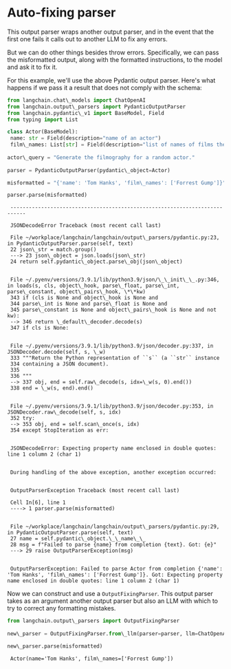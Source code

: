 # Auto-fixing parser

This output parser wraps another output parser, and in the event that the first one fails it calls out to another LLM to fix any errors.

But we can do other things besides throw errors. Specifically, we can pass the misformatted output, along with the formatted instructions, to the model and ask it to fix it.

For this example, we'll use the above Pydantic output parser. Here's what happens if we pass it a result that does not comply with the schema:

```python
from langchain.chat\_models import ChatOpenAI  
from langchain.output\_parsers import PydanticOutputParser  
from langchain.pydantic\_v1 import BaseModel, Field  
from typing import List  

```

```python
class Actor(BaseModel):  
 name: str = Field(description="name of an actor")  
 film\_names: List[str] = Field(description="list of names of films they starred in")  
  
actor\_query = "Generate the filmography for a random actor."  
  
parser = PydanticOutputParser(pydantic\_object=Actor)  

```

```python
misformatted = "{'name': 'Tom Hanks', 'film\_names': ['Forrest Gump']}"  

```

```python
parser.parse(misformatted)  

```

```text
 ---------------------------------------------------------------------------  
  
 JSONDecodeError Traceback (most recent call last)  
  
 File ~/workplace/langchain/langchain/output\_parsers/pydantic.py:23, in PydanticOutputParser.parse(self, text)  
 22 json\_str = match.group()  
 ---> 23 json\_object = json.loads(json\_str)  
 24 return self.pydantic\_object.parse\_obj(json\_object)  
  
  
 File ~/.pyenv/versions/3.9.1/lib/python3.9/json/\_\_init\_\_.py:346, in loads(s, cls, object\_hook, parse\_float, parse\_int, parse\_constant, object\_pairs\_hook, \*\*kw)  
 343 if (cls is None and object\_hook is None and  
 344 parse\_int is None and parse\_float is None and  
 345 parse\_constant is None and object\_pairs\_hook is None and not kw):  
 --> 346 return \_default\_decoder.decode(s)  
 347 if cls is None:  
  
  
 File ~/.pyenv/versions/3.9.1/lib/python3.9/json/decoder.py:337, in JSONDecoder.decode(self, s, \_w)  
 333 """Return the Python representation of ``s`` (a ``str`` instance  
 334 containing a JSON document).  
 335  
 336 """  
 --> 337 obj, end = self.raw\_decode(s, idx=\_w(s, 0).end())  
 338 end = \_w(s, end).end()  
  
  
 File ~/.pyenv/versions/3.9.1/lib/python3.9/json/decoder.py:353, in JSONDecoder.raw\_decode(self, s, idx)  
 352 try:  
 --> 353 obj, end = self.scan\_once(s, idx)  
 354 except StopIteration as err:  
  
  
 JSONDecodeError: Expecting property name enclosed in double quotes: line 1 column 2 (char 1)  
  
  
 During handling of the above exception, another exception occurred:  
  
  
 OutputParserException Traceback (most recent call last)  
  
 Cell In[6], line 1  
 ----> 1 parser.parse(misformatted)  
  
  
 File ~/workplace/langchain/langchain/output\_parsers/pydantic.py:29, in PydanticOutputParser.parse(self, text)  
 27 name = self.pydantic\_object.\_\_name\_\_  
 28 msg = f"Failed to parse {name} from completion {text}. Got: {e}"  
 ---> 29 raise OutputParserException(msg)  
  
  
 OutputParserException: Failed to parse Actor from completion {'name': 'Tom Hanks', 'film\_names': ['Forrest Gump']}. Got: Expecting property name enclosed in double quotes: line 1 column 2 (char 1)  

```

Now we can construct and use a `OutputFixingParser`. This output parser takes as an argument another output parser but also an LLM with which to try to correct any formatting mistakes.

```python
from langchain.output\_parsers import OutputFixingParser  
  
new\_parser = OutputFixingParser.from\_llm(parser=parser, llm=ChatOpenAI())  

```

```python
new\_parser.parse(misformatted)  

```

```text
 Actor(name='Tom Hanks', film\_names=['Forrest Gump'])  

```
